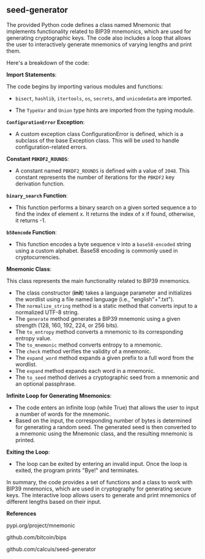 ## seed-generator

The provided Python code defines a class named Mnemonic that implements functionality related to BIP39 mnemonics, which are used for generating cryptographic keys. The code also includes a loop that allows the user to interactively generate mnemonics of varying lengths and print them.

Here's a breakdown of the code:

**Import Statements**:

The code begins by importing various modules and functions:

- `bisect`, `hashlib`, `itertools`, `os`, `secrets`, and `unicodedata` are imported.

- The `TypeVar` and `Union` type hints are imported from the typing module.

**`ConfigurationError` Exception**:

- A custom exception class ConfigurationError is defined, which is a subclass of the base Exception class. This will be used to handle configuration-related errors.

**Constant `PBKDF2_ROUNDS`**:

- A constant named `PBKDF2_ROUNDS` is defined with a value of `2048`. This constant represents the number of iterations for the `PBKDF2` key derivation function.

**`binary_search` Function**:

- This function performs a binary search on a given sorted sequence a to find the index of element x. It returns the index of x if found, otherwise, it returns -1.

**`b58encode` Function**:

- This function encodes a byte sequence v into a `base58-encoded` string using a custom alphabet. Base58 encoding is commonly used in cryptocurrencies.

**Mnemonic Class**:

This class represents the main functionality related to BIP39 mnemonics.
- The class constructor (__init__) takes a language parameter and initializes the wordlist using a file named language (i.e., "english"+".txt").
- The `normalize_string` method is a static method that converts input to a normalized UTF-8 string.
- The `generate` method generates a BIP39 mnemonic using a given strength (128, 160, 192, 224, or 256 bits).
- The `to_entropy` method converts a mnemonic to its corresponding entropy value.
- The `to_mnemonic` method converts entropy to a mnemonic.
- The `check` method verifies the validity of a mnemonic.
- The `expand_word` method expands a given prefix to a full word from the wordlist.
- The `expand` method expands each word in a mnemonic.
- The `to_seed` method derives a cryptographic seed from a mnemonic and an optional passphrase.

**Infinite Loop for Generating Mnemonics**:
- The code enters an infinite loop (while True) that allows the user to input a number of words for the mnemonic.
- Based on the input, the corresponding number of bytes is determined for generating a random seed. The generated seed is then converted to a mnemonic using the Mnemonic class, and the resulting mnemonic is printed.

**Exiting the Loop**:
- The loop can be exited by entering an invalid input. Once the loop is exited, the program prints "Bye!" and terminates.

In summary, the code provides a set of functions and a class to work with BIP39 mnemonics, which are used in cryptography for generating secure keys. The interactive loop allows users to generate and print mnemonics of different lengths based on their input.

**References**

pypi.org/project/mnemonic

github.com/bitcoin/bips

github.com/calcuis/seed-generator
